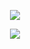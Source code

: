 <div align="center">
  
![](https://komarev.com/ghpvc/?username=sakadays&color=lightgrey)  

![](https://files.catbox.moe/qoab57.png)



